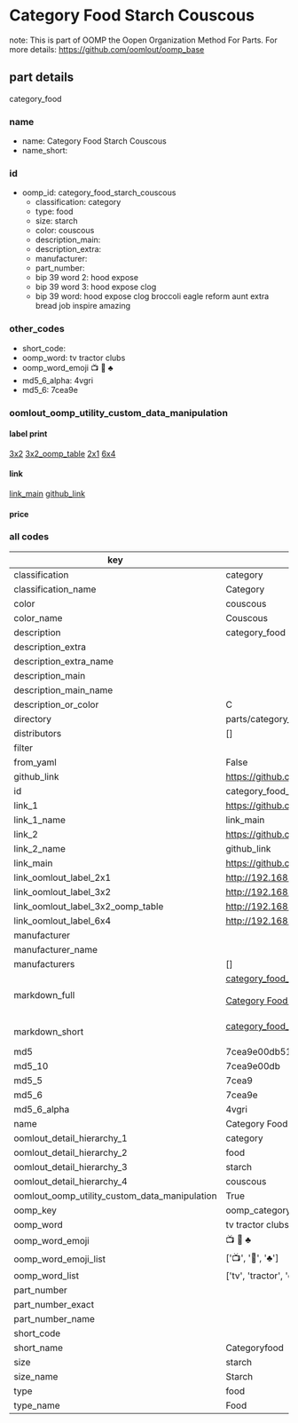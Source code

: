 # Category Food Starch Couscous  

note: This is part of OOMP the Oopen Organization Method For Parts. For more details: https://github.com/oomlout/oomp_base

##  part details



category_food

### name
* name: Category Food Starch Couscous
* name_short: 
### id
* oomp_id: category_food_starch_couscous
  * classification: category
  * type: food
  * size: starch
  * color: couscous
  * description_main: 
  * description_extra: 
  * manufacturer: 
  * part_number: 
  * bip 39 word 2: hood expose
  * bip 39 word 3: hood expose clog
  * bip 39 word: hood expose clog broccoli eagle reform aunt extra bread job inspire amazing

### other_codes
* short_code: 
* oomp_word: tv tractor clubs
* oomp_word_emoji :tv: :tractor: :clubs:
* md5_6_alpha: 4vgri
* md5_6: 7cea9e






### oomlout_oomp_utility_custom_data_manipulation
#### label print
[3x2](http://192.168.1.245:1112/?label=oomp%204vgri)
[3x2_oomp_table](http://192.168.1.107:1112/?label=oomp%204vgri)
[2x1](http://192.168.1.242:1112/?label=oomp%204vgri)
[6x4](http://192.168.1.55:1112/?label=oomp%204vgri)    

#### link

[link_main](https://github.com/oomlout/oomlout_oomp_current_version_messy/tree/main/parts/category_food_starch_couscous) [github_link](https://github.com/oomlout/oomlout_oomp_part_src/tree/main/parts/category_food_starch_couscous)                             

#### price







### all codes 
| key | value |  
| --- | --- |  
| classification | category |  
| classification_name | Category |  
| color | couscous |  
| color_name | Couscous |  
| description | category_food |  
| description_extra |  |  
| description_extra_name |  |  
| description_main |  |  
| description_main_name |  |  
| description_or_color | C  |  
| directory | parts/category_food_starch_couscous |  
| distributors | [] |  
| filter |  |  
| from_yaml | False |  
| github_link | https://github.com/oomlout/oomlout_oomp_part_src/tree/main/parts/category_food_starch_couscous |  
| id | category_food_starch_couscous |  
| link_1 | https://github.com/oomlout/oomlout_oomp_current_version_messy/tree/main/parts/category_food_starch_couscous |  
| link_1_name | link_main |  
| link_2 | https://github.com/oomlout/oomlout_oomp_part_src/tree/main/parts/category_food_starch_couscous |  
| link_2_name | github_link |  
| link_main | https://github.com/oomlout/oomlout_oomp_current_version_messy/tree/main/parts/category_food_starch_couscous |  
| link_oomlout_label_2x1 | http://192.168.1.242:1112/?label=oomp%204vgri |  
| link_oomlout_label_3x2 | http://192.168.1.245:1112/?label=oomp%204vgri |  
| link_oomlout_label_3x2_oomp_table | http://192.168.1.107:1112/?label=oomp%204vgri |  
| link_oomlout_label_6x4 | http://192.168.1.55:1112/?label=oomp%204vgri |  
| manufacturer |  |  
| manufacturer_name |  |  
| manufacturers | [] |  
| markdown_full | [category_food_starch_couscous](https://github.com/oomlout/oomlout_oomp_current_version_messy/tree/main/parts/category_food_starch_couscous)<br>[](https://github.com/oomlout/oomlout_oomp_current_version_messy/tree/main/parts/category_food_starch_couscous)<br>[Category Food Starch Couscous](https://github.com/oomlout/oomlout_oomp_current_version_messy/tree/main/parts/category_food_starch_couscous)<br><br> |  
| markdown_short | [category_food_starch_couscous](https://github.com/oomlout/oomlout_oomp_current_version_messy/tree/main/parts/category_food_starch_couscous)<br><br> |  
| md5 | 7cea9e00db5101ead12281c657142b6a |  
| md5_10 | 7cea9e00db |  
| md5_5 | 7cea9 |  
| md5_6 | 7cea9e |  
| md5_6_alpha | 4vgri |  
| name | Category Food Starch Couscous |  
| oomlout_detail_hierarchy_1 | category |  
| oomlout_detail_hierarchy_2 | food |  
| oomlout_detail_hierarchy_3 | starch |  
| oomlout_detail_hierarchy_4 | couscous |  
| oomlout_oomp_utility_custom_data_manipulation | True |  
| oomp_key | oomp_category_food_starch_couscous |  
| oomp_word | tv tractor clubs |  
| oomp_word_emoji | :tv: :tractor: :clubs: |  
| oomp_word_emoji_list | [':tv:', ':tractor:', ':clubs:'] |  
| oomp_word_list | ['tv', 'tractor', 'clubs'] |  
| part_number |  |  
| part_number_exact |  |  
| part_number_name |  |  
| short_code |  |  
| short_name | Categoryfood |  
| size | starch |  
| size_name | Starch |  
| type | food |  
| type_name | Food |  
